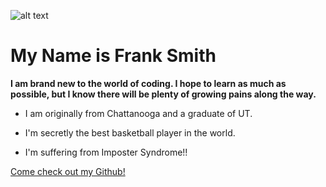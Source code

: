 ![alt text](http://a1.espncdn.com/combiner/i?img=%2Fphoto%2F2018%2F0201%2Fr322175_1296x729_16%2D9.jpg&w=1140&cquality=40 )

# My Name is Frank Smith

**I am brand new to the world of coding. I hope to learn as much as possible, but I know there will be plenty of growing pains along the way.**

+ I am originally from Chattanooga and a graduate of UT.

+ I'm secretly the best basketball player in the world.

+ I'm suffering from Imposter Syndrome!!

[Come check out my Github!](https://github.com/knarf56/)
